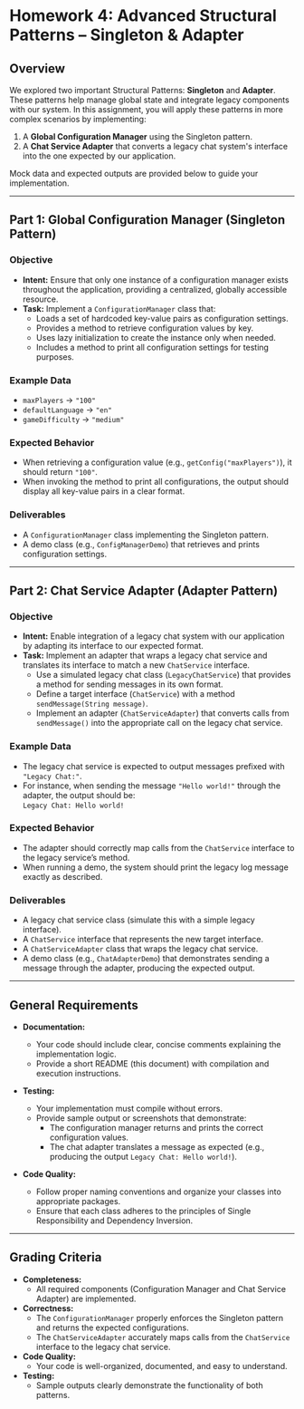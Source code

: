 # Homework 4: Advanced Structural Patterns – Singleton & Adapter

## Overview

We explored two important Structural Patterns: **Singleton** and **Adapter**. These patterns help manage global state and integrate legacy components with our system. In this assignment, you will apply these patterns in more complex scenarios by implementing:

1. A **Global Configuration Manager** using the Singleton pattern.
2. A **Chat Service Adapter** that converts a legacy chat system's interface into the one expected by our application.

Mock data and expected outputs are provided below to guide your implementation.

---

## Part 1: Global Configuration Manager (Singleton Pattern)

### Objective

- **Intent:** Ensure that only one instance of a configuration manager exists throughout the application, providing a centralized, globally accessible resource.
- **Task:** Implement a `ConfigurationManager` class that:
  - Loads a set of hardcoded key-value pairs as configuration settings.
  - Provides a method to retrieve configuration values by key.
  - Uses lazy initialization to create the instance only when needed.
  - Includes a method to print all configuration settings for testing purposes.

### Example Data

- `maxPlayers` → `"100"`
- `defaultLanguage` → `"en"`
- `gameDifficulty` → `"medium"`

### Expected Behavior

- When retrieving a configuration value (e.g., `getConfig("maxPlayers")`), it should return `"100"`.
- When invoking the method to print all configurations, the output should display all key-value pairs in a clear format.

### Deliverables

- A `ConfigurationManager` class implementing the Singleton pattern.
- A demo class (e.g., `ConfigManagerDemo`) that retrieves and prints configuration settings.

---

## Part 2: Chat Service Adapter (Adapter Pattern)

### Objective

- **Intent:** Enable integration of a legacy chat system with our application by adapting its interface to our expected format.
- **Task:** Implement an adapter that wraps a legacy chat service and translates its interface to match a new `ChatService` interface.
  - Use a simulated legacy chat class (`LegacyChatService`) that provides a method for sending messages in its own format.
  - Define a target interface (`ChatService`) with a method `sendMessage(String message)`.
  - Implement an adapter (`ChatServiceAdapter`) that converts calls from `sendMessage()` into the appropriate call on the legacy chat service.
  
### Example Data

- The legacy chat service is expected to output messages prefixed with `"Legacy Chat:"`.  
- For instance, when sending the message `"Hello world!"` through the adapter, the output should be:  
  `Legacy Chat: Hello world!`

### Expected Behavior

- The adapter should correctly map calls from the `ChatService` interface to the legacy service’s method.
- When running a demo, the system should print the legacy log message exactly as described.

### Deliverables

- A legacy chat service class (simulate this with a simple legacy interface).
- A `ChatService` interface that represents the new target interface.
- A `ChatServiceAdapter` class that wraps the legacy chat service.
- A demo class (e.g., `ChatAdapterDemo`) that demonstrates sending a message through the adapter, producing the expected output.

---

## General Requirements

- **Documentation:**  
  - Your code should include clear, concise comments explaining the implementation logic.
  - Provide a short README (this document) with compilation and execution instructions.

- **Testing:**  
  - Your implementation must compile without errors.
  - Provide sample output or screenshots that demonstrate:
    - The configuration manager returns and prints the correct configuration values.
    - The chat adapter translates a message as expected (e.g., producing the output `Legacy Chat: Hello world!`).

- **Code Quality:**  
  - Follow proper naming conventions and organize your classes into appropriate packages.
  - Ensure that each class adheres to the principles of Single Responsibility and Dependency Inversion.

---

## Grading Criteria

- **Completeness:**  
  - All required components (Configuration Manager and Chat Service Adapter) are implemented.
- **Correctness:**  
  - The `ConfigurationManager` properly enforces the Singleton pattern and returns the expected configurations.
  - The `ChatServiceAdapter` accurately maps calls from the `ChatService` interface to the legacy chat service.
- **Code Quality:**  
  - Your code is well-organized, documented, and easy to understand.
- **Testing:**  
  - Sample outputs clearly demonstrate the functionality of both patterns.